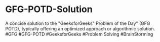 # GFG-POTD-Solution
A concise solution to the "GeeksforGeeks" Problem of the Day" (GFG POTD), typically offering an optimized approach or algorithmic solution.
#GFG #GFG-POTD #GeeksforGeeks #Problem Solving #BrainStorming 
